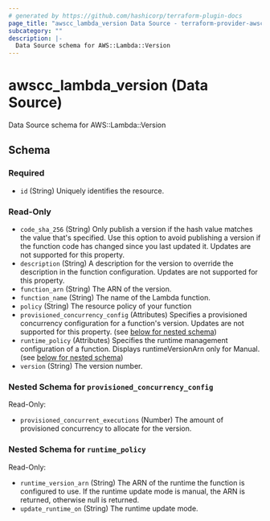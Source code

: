 ```yaml
---
# generated by https://github.com/hashicorp/terraform-plugin-docs
page_title: "awscc_lambda_version Data Source - terraform-provider-awscc"
subcategory: ""
description: |-
  Data Source schema for AWS::Lambda::Version
---
```


# awscc_lambda_version (Data Source)

Data Source schema for AWS::Lambda::Version



<!-- schema generated by tfplugindocs -->
## Schema

### Required

- `id` (String) Uniquely identifies the resource.

### Read-Only

- `code_sha_256` (String) Only publish a version if the hash value matches the value that's specified. Use this option to avoid publishing a version if the function code has changed since you last updated it. Updates are not supported for this property.
- `description` (String) A description for the version to override the description in the function configuration. Updates are not supported for this property.
- `function_arn` (String) The ARN of the version.
- `function_name` (String) The name of the Lambda function.
- `policy` (String) The resource policy of your function
- `provisioned_concurrency_config` (Attributes) Specifies a provisioned concurrency configuration for a function's version. Updates are not supported for this property. (see [below for nested schema](#nestedatt--provisioned_concurrency_config))
- `runtime_policy` (Attributes) Specifies the runtime management configuration of a function. Displays runtimeVersionArn only for Manual. (see [below for nested schema](#nestedatt--runtime_policy))
- `version` (String) The version number.

<a id="nestedatt--provisioned_concurrency_config"></a>
### Nested Schema for `provisioned_concurrency_config`

Read-Only:

- `provisioned_concurrent_executions` (Number) The amount of provisioned concurrency to allocate for the version.


<a id="nestedatt--runtime_policy"></a>
### Nested Schema for `runtime_policy`

Read-Only:

- `runtime_version_arn` (String) The ARN of the runtime the function is configured to use. If the runtime update mode is manual, the ARN is returned, otherwise null is returned.
- `update_runtime_on` (String) The runtime update mode.
